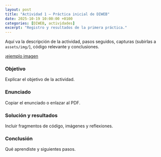 ```yaml
---
layout: post
title: "Actividad 1 — Práctica inicial de DIWEB"
date: 2025-10-19 10:00:00 +0100
categories: [DIWEB, actividades]
excerpt: "Registro y resultados de la primera práctica."
---
```


Aquí va la descripción de la actividad, pasos seguidos, capturas (subirlas a `assets/img/`), código relevante y conclusiones.

¡[ejemplo imagen](assets/img/fotoEjemplo.jpg)

### Objetivo
Explicar el objetivo de la actividad.

### Enunciado
Copiar el enunciado o enlazar al PDF.

### Solución y resultados
Incluir fragmentos de código, imágenes y reflexiones.

### Conclusión
Qué aprendiste y siguientes pasos.
